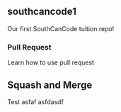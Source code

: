 ## southcancode1
Our first SouthCanCode tuition repo!

### Pull Request

Learn how to use pull request


## Squash and Merge

Test asfaf
 asfdasdf
